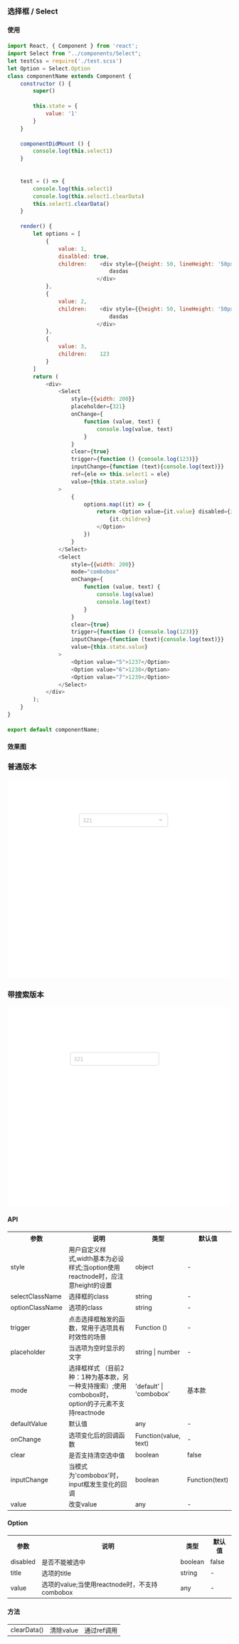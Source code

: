 ### 选择框 / Select

#### 使用

```js
import React, { Component } from 'react';
import Select from "../components/Select";
let testCss = require('./test.scss')
let Option = Select.Option
class componentName extends Component {
    constructor () {
        super()

        this.state = {
            value: '1'
        }
    }

    componentDidMount () {
        console.log(this.select1)
    }

    
    test = () => {
        console.log(this.select1)
        console.log(this.select1.clearData)
        this.select1.clearData()
    }

    render() {
        let options = [
            {
                value: 1,
                disalbled: true,
                children:    <div style={{height: 50, lineHeight: '50px'}}>
                                dasdas
                            </div>
            },
            {
                value: 2,
                children:    <div style={{height: 50, lineHeight: '50px'}}>
                                dasdas
                            </div>
            },
            {
                value: 3,
                children:    123
            }
        ]
        return (
            <div>
                <Select 
                    style={{width: 200}} 
                    placeholder={321} 
                    onChange={
                        function (value, text) {
                            console.log(value, text) 
                        }
                    }
                    clear={true}
                    trigger={function () {console.log(123)}}
                    inputChange={function (text){console.log(text)}}
                    ref={ele => this.select1 = ele}
                    value={this.state.value}
                >
                    {
                        options.map((it) => {
                            return <Option value={it.value} disabled={it.disalbled} key={it.value}>
                                {it.children}
                            </Option>
                        })
                    }
                </Select> 
                <Select 
                    style={{width: 200}} 
                    mode="combobox" 
                    onChange={
                        function (value, text) {
                            console.log(value) 
                            console.log(text)
                        }
                    }
                    clear={true}
                    trigger={function () {console.log(123)}}
                    inputChange={function (text){console.log(text)}}
                    value={this.state.value}
                >
                    <Option value="5">1237</Option>
                    <Option value="6">1238</Option>
                    <Option value="7">1239</Option>
                </Select>
            </div>
        );
    }
}

export default componentName;
```

#### 效果图

### 普通版本

![Alt text](./select.gif)

### 带搜索版本

![Alt text](./select1.gif)


#### API

<table>
  <tr>
    <th>参数</th>
    <th>说明</th>
    <th>类型</th>
    <th>默认值</th>
  </tr>
  <tr>
    <td>style</td>
    <td>用户自定义样式,width基本为必设样式;当option使用reactnode时，应注意height的设置</td>
    <td>object</td>
    <td>-</td>
  </tr>
  <tr>
    <td>selectClassName</td>
    <td>选择框的class</td>
    <td>string</td>
    <td>-</td>
  </tr>
  <tr>
    <td>optionClassName</td>
    <td>选项的class</td>
    <td>string</td>
    <td>-</td>
  </tr>
  <tr>
    <td>trigger</td>
    <td>点击选择框触发的函数，常用于选项具有时效性的场景</td>
    <td>Function ()</td>
    <td>-</td>
  </tr>
  <tr>
    <td>placeholder</td>
    <td>当选项为空时显示的文字</td>
    <td>string | number</td>
    <td>-</td>
  </tr>
  <tr>
    <td>mode</td>
    <td>选择框样式 （目前2种：1种为基本款，另一种支持搜索）;使用combobox时，option的子元素不支持reactnode</td>
    <td>'default' | 'combobox'</td>
    <td>基本款</td>
  </tr>
  <tr>
    <td>defaultValue</td>
    <td>默认值</td>
    <td>any</td>
    <td>-</td>
  </tr>
  <tr>
    <td>onChange</td>
    <td>选项变化后的回调函数</td>
    <td>Function(value, text)</td>
    <td>-</td>
  </tr>
  <tr>
    <td>clear</td>
    <td>是否支持清空选中值</td>
    <td>boolean</td>
    <td>false</td>
  </tr>
  <tr>
    <td>inputChange</td>
    <td>当模式为'combobox'时，input框发生变化的回调</td>
    <td>boolean</td>
    <td>Function(text)</td>
  </tr>
  <tr>
    <td>value</td>
    <td>改变value</td>
    <td>any</td>
    <td>-</td>
  </tr>
</table>

#### Option


<table>
  <tr>
    <th>参数</th>
    <th>说明</th>
    <th>类型</th>
    <th>默认值</th>
  </tr>
  <tr>
    <td>disabled</td>
    <td>是否不能被选中</td>
    <td>boolean</td>
    <td>false</td>
  </tr>
  <tr>
    <td>title</td>
    <td>选项的title</td>
    <td>string</td>
    <td>-</td>
  </tr>
  <tr>
    <td>value</td>
    <td>选项的value;当使用reactnode时，不支持combobox</td>
    <td>any</td>
    <td>-</td>
  </tr>
</table>


#### 方法
<table>
  <tr>
    <td>
      clearData()
    </td>
    <td>
      清除value
    </td>
    <td>
      通过ref调用
    </td>
  </tr>
</table>